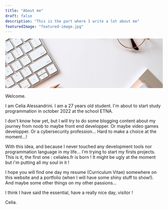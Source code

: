 ```yaml
---
title: "About me"
draft: false
description: "This is the part where I write a lot about me"
featuredImage: "featured-image.jpg"
---
```

![Heyy](/images/photo_about.jpg "Happy to see you here")

Welcome.

I am Celia Alessandrini. I am a 27 years old student. I'm about to start study programmation in october 2022 at the school ETNA. 

I don't know how yet, but I will try to do some blogging content about my journey from noob to maybe front end developper. Or maybe video games developper. Or a cybersecurity profession... Hard to make a choice at the moment...!

With this idea, and because I never touched any development tools nor programmation language in my life... I'm trying to start my firsts projects. This is it, the first one : celiales.fr is born ! It might be ugly at the moment but i'm putting all my soul in it ! 

I hope you will find one day my resume (Curriculum Vitae) somewhere on this website and a portfolio (when I will have some shiny stuff to show!). And maybe some other things on my other passions... 

I think I have said the essential, have a really nice day, visitor ! 

Celia. 